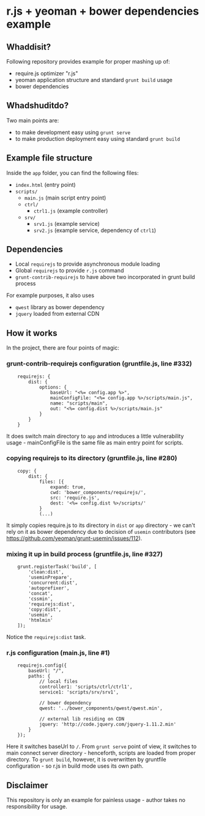 # r.js + yeoman + bower dependencies example

## Whaddisit?

Following repository provides example for proper mashing up of:
- require.js optimizer "r.js"
- yeoman application structure and standard `grunt build` usage
- bower dependencies

## Whadshuditdo?

Two main points are:
- to make development easy using `grunt serve`
- to make production deployment easy using standard `grunt build`

## Example file structure

Inside the `app` folder, you can find the following files:

- `index.html` (entry point)
- `scripts/`
	- `main.js` (main script entry point)
	- `ctrl/`
		- `ctrl1.js` (example controller)
	- `srv/`
		- `srv1.js` (example service)
		- `srv2.js` (example service, dependency of `ctrl1`)

## Dependencies

- Local `requirejs` to provide asynchronous module loading
- Global `requirejs` to provide `r.js` command
- `grunt-contrib-requirejs` to have above two incorporated in grunt build process

For example purposes, it also uses
- `qwest` library as bower dependency
- `jquery` loaded from external CDN

## How it works

In the project, there are four points of magic:

### grunt-contrib-requirejs configuration (gruntfile.js, line #332)

        requirejs: {
            dist: {
                options: {
                    baseUrl: "<%= config.app %>",
                    mainConfigFile: "<%= config.app %>/scripts/main.js",
                    name: "scripts/main",
                    out: "<%= config.dist %>/scripts/main.js"
                }
            }
        }

It does switch main directory to `app` and introduces a little vulnerability usage - mainConfigFile is the same file as main entry point for scripts.

### copying requirejs to its directory (gruntfile.js, line #280)

        copy: {
            dist: {
                files: [{
                    expand: true,
                    cwd: 'bower_components/requirejs/',
                    src: 'require.js',
                    dest: '<%= config.dist %>/scripts/'
                }
                (...)

It simply copies require.js to its directory in `dist` or `app` directory - we can't rely on it as bower dependency due to decision of `usemin` contributors (see https://github.com/yeoman/grunt-usemin/issues/112).

### mixing it up in build process (gruntfile.js, line #327)

		grunt.registerTask('build', [
	        'clean:dist',
	        'useminPrepare',
	        'concurrent:dist',
	        'autoprefixer',
	        'concat',
	        'cssmin',
	        'requirejs:dist',
	        'copy:dist',
	        'usemin',
	        'htmlmin'
	    ]);

Notice the `requirejs:dist` task.

### r.js configuration (main.js, line #1)

		requirejs.config({
			baseUrl: "/",
		    paths: {
		    	// local files
		    	controller1: 'scripts/ctrl/ctrl1',
		    	service1: 'scripts/srv/srv1',

		    	// bower dependency
		        qwest: '../bower_components/qwest/qwest.min',

		        // external lib residing on CDN
		        jquery: 'http://code.jquery.com/jquery-1.11.2.min'
		    }
		});

Here it switches baseUrl to `/`. From `grunt serve` point of view, it switches to main connect server directory - henceforth, scripts are loaded from proper directory. To `grunt build`, however, it is overwritten by gruntfile configuration - so r.js in build mode uses its own path.

## Disclaimer

This repository is only an example for painless usage - author takes no responsibility for usage.